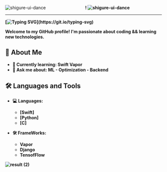 ![shigure-ui-dance](https://github.com/MeT3ger/MeT3ger/assets/92210552/835cccb9-290d-45e5-92bd-762626d2cf0a)  <b>&nbsp;&nbsp;&nbsp;&nbsp;&nbsp;&nbsp;&nbsp;&nbsp;&nbsp;&nbsp;&nbsp;&nbsp;&nbsp;&nbsp;&nbsp;&nbsp;&nbsp;&nbsp;&nbsp;&nbsp;&nbsp;&nbsp;&nbsp;&nbsp;&nbsp;&nbsp;&nbsp;&nbsp;&nbsp;&nbsp;&nbsp;&nbsp;&nbsp;&nbsp;&nbsp;&nbsp;&nbsp;!<b>    ![shigure-ui-dance](https://github.com/MeT3ger/MeT3ger/assets/92210552/835cccb9-290d-45e5-92bd-762626d2cf0a)
____

[![Typing SVG](https://readme-typing-svg.herokuapp.com?color=%2336BCF7&lines=I'm+Misha+Moshchenskii&align="center")](https://git.io/typing-svg)

Welcome to my GitHub profile! I'm passionate about coding && learning new technologies.

## 🚀 About Me
- 🌱 Currently learning: Swift Vapor
- 💬 Ask me about: ML - Optimization - Backend

## 🛠️ Languages and Tools
- 💻 Languages: 
  - [Swift]
  - [Python]
  - [C]

- 🛠️ FrameWorks: 
  - Vapor
  - Django
  - TensofFlow

![result (2)](https://github.com/MeT3ger/preview/assets/92210552/fd338a2e-6be6-403e-bd19-8b3e9cdb71f9)
